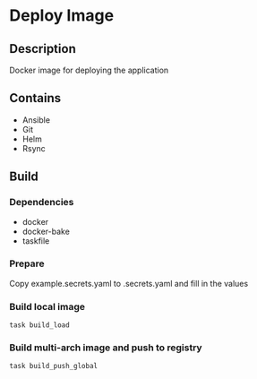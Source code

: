 # Deploy Image ##

## Description ##

Docker image for deploying the application

## Contains ##

- Ansible
- Git
- Helm
- Rsync

## Build ##

### Dependencies ###

- docker
- docker-bake
- taskfile

### Prepare ###

Copy example.secrets.yaml to .secrets.yaml and fill in the values

### Build local image ###

```shell
task build_load
```

### Build multi-arch image and push to registry ###

```shell
task build_push_global
```